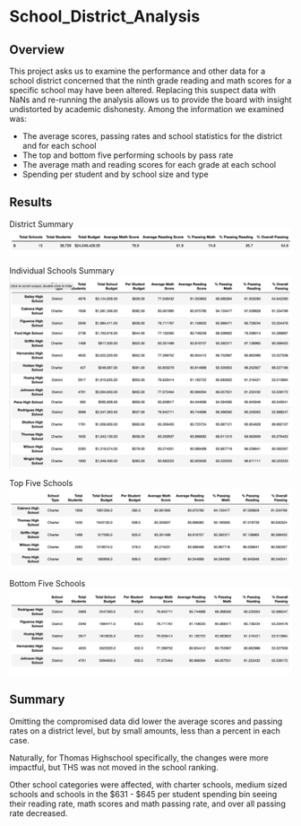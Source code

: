 # School_District_Analysis

## Overview
This project asks us to examine the performance and other data for a school district concerned that the ninth grade reading and math scores for a specific school may have been altered. Replacing this suspect data with NaNs and re-running the analysis allows us to provide the board with insight undistorted by academic dishonesty. Among the information we examined was:

* The average scores, passing rates and school statistics for the district and for each school
* The top and bottom five performing schools by pass rate
* The average math and reading scores for each grade at each school
* Spending per student and by school size and type

## Results

District Summary
![District_Summary](https://github.com/brendan-oi/School_District_Analysis/blob/main/Resources/Screen%20Shot%202022-08-09%20at%2010.47.30%20AM.png)

Individual Schools Summary
![Individual_School_Summary](https://github.com/brendan-oi/School_District_Analysis/blob/main/Resources/Screen%20Shot%202022-08-09%20at%2010.53.02%20AM.png)

Top Five Schools
![Top_Five_Schools](https://github.com/brendan-oi/School_District_Analysis/blob/main/Resources/Screen%20Shot%202022-08-09%20at%2010.53.26%20AM.png)

Bottom Five Schools
![Bottom_Five_Schools](https://github.com/brendan-oi/School_District_Analysis/blob/main/Resources/Screen%20Shot%202022-08-09%20at%2010.53.34%20AM.png)

## Summary

Omitting the compromised data did lower the average scores and passing rates on a district level, but by small amounts, less than a percent in each case. 

Naturally, for Thomas Highschool specifically, the changes were more impactful, but THS was not moved in the school ranking.

Other school categories were affected, with charter schools, medium sized schools and schools in the $631 - $645 per student spending bin seeing their reading rate, math scores and math passing rate, and over all passing rate decreased.

